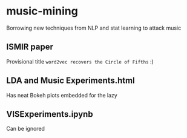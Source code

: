 # music-mining

Borrowing new techniques from NLP and stat learning to attack music

## ISMIR paper

Provisional title `word2vec recovers the Circle of Fifths` :)

## LDA and Music Experiments.html

Has neat Bokeh plots embedded for the lazy

## VISExperiments.ipynb

Can be ignored
